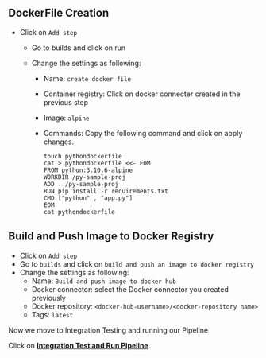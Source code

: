 ##  DockerFile Creation  
 
 - Click on `Add step`
   - Go to builds and click on run 
   - Change the settings as following:
   
      - Name: `create docker file`
      - Container registry: Click on docker connecter created in the previous step 
      - Image: `alpine`
      - Commands: Copy the following command and click on apply changes.
 
         ```
         touch pythondockerfile
         cat > pythondockerfile <<- EOM
         FROM python:3.10.6-alpine
         WORKDIR /py-sample-proj
         ADD . /py-sample-proj
         RUN pip install -r requirements.txt
         CMD ["python" , "app.py"]
         EOM
         cat pythondockerfile
         ```
         
      
 ## Build and Push Image to Docker Registry
 - Click on `Add step`
 - Go to `builds` and click on `build and push an image to docker registry`
 -  Change the settings as following:
    - Name: `Build and push image to docker hub`
    - Docker connector: select the Docker connector you created previously 
    - Docker repository: `<docker-hub-username>/<docker-repository name>`
    - Tags: `latest`

Now we move to Integration Testing and running our Pipeline

Click on **[Integration Test and Run Pipeline](Integration.md)**
